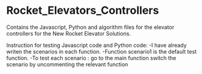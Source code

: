 # Rocket_Elevators_Controllers
Contains the Javascript, Python and algorithm files for the elevator controllers for the New Rocket Elevator Solutions.

Instruction for testing Javascript code and Python code:
-I have already writen the scenarios in each function.
-Function scenario1 is the default test function.
-To test each scenario :
        go to the main function
        switch the scenario by uncommenting the relevant function 


